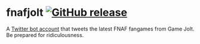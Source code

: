 # fnafjolt [![GitHub release](https://img.shields.io/github/release/niksudan/fnafjolt.svg)](https://github.com/niksudan/fnafjolt/releases)

A [Twitter bot account](http://twitter.com/fnafjolt) that tweets the latest FNAF fangames from Game Jolt. Be prepared for ridiculousness.
